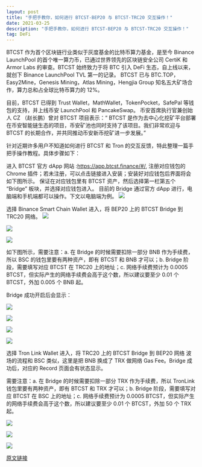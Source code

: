 ```yaml
---
layout: post
title: "手把手教你，如何进行 BTCST-BEP20 与 BTCST-TRC20 交互操作！"
date: 2021-03-25
description: "手把手教你，如何进行 BTCST-BEP20 与 BTCST-TRC20 交互操作！"
tag: DeFi
---   
```


BTCST 作为首个区块链行业类似于灰度基金的比特币算力基金，是至今 Binance LaunchPool 的首个唯一算力币，已通过世界领先的区块链安全公司 CertiK 和 Armor Labs 的审查。BTCST 始终致力于将 BTC 引入 DeFi 生态，自上线以来，就创下 Binance LaunchPool TVL 第一的记录。 BTCST 已与 BTC.TOP，Easy2Mine，Genesis Mining，Atlas Mining，Hengjia Group 知名五大矿场合作，算力总和占全球比特币算力的 12%。

目前，BTCST 已得到 Trust Wallet，MathWallet，TokenPocket，SafePal 等钱包的支持，并上线币安 LaunchPool 和 PancakeSwap。 币安首席执行官兼创始人 CZ （赵长鹏）曾对 BTCST 项目表示：“ BTCST 是作为去中心化挖矿平台部署在币安智能链生态的项目，币安矿池也同时支持了该项目。我们非常欢迎与 BTCST 的长期合作，并共同推动币安新币挖矿进一步发展。”

针对近期许多用户不知道如何进行 BTCST 和 Tron 的交互反馈，特此整理一篇手把手操作教程。具体步骤如下：

进入 BTCST 官方 dApp 网站 :https://app.btcst.finance/#/, 注册对应钱包的 Chrome 插件；若未注册，可以点击链接进入安装；安装好对应钱包后界面将会如下图所示。
保证在对应钱包里有 BTCST 资产，然后选择第一栏第五个 “Bridge” 板块，并选择对应钱包进入。
目前的 Bridge 通过官方 dApp 进行，电脑端和手机端都可以操作。下文以电脑端为例。
![](/images/posts/defi/0325.09.jpg)

选择 Binance Smart Chain Wallet 进入，将 BEP20 上的 BTCST Bridge 到 TRC20 网络。
![](/images/posts/defi/0325.10.jpg)

![](/images/posts/defi/0325.11.jpg)

![](/images/posts/defi/0325.12.jpg)

如下图所示，需要注意：a. 在 Bridge 的时候需要扣除一部分 BNB 作为手续费，所以 BSC 的钱包里要有两种资产，即有 BTCST 和 BNB 才可以；b. Bridge 阶段，需要填写对应 BTCST 在 TRC20 上的地址；c. 网络手续费预计为 0.0005 BTCST，但实际产生的网络手续费会高于这个数，所以建议要至少 0.01 个 BTCST，外加 0.005 个 BNB 起。

Bridge 成功开启后会显示：

![](/images/posts/defi/0325.13.jpg)

![](/images/posts/defi/0325.14.jpg)

![](/images/posts/defi/0325.15.jpg)

![](/images/posts/defi/0325.16.jpg)

选择 Tron Link Wallet 进入，将 TRC20 上的 BTCST Bridge 到 BEP20 网络
波场的流程和 BSC 类似，这里是把 BNB 换成了 TRX 做网络 Gas Fee。Bridge 成功后，对应的 Record 页面会有状态显示。

需要注意：a. 在 Bridge 的时候需要扣除一部分 TRX 作为手续费，所以 TronLink 钱包里要有两种资产，即有 BTCST 和 TRX 才可以；b. Bridge 阶段，需要填写对应 BTCST 在 BSC 上的地址；c. 网络手续费预计为 0.0005 BTCST，但实际产生的网络手续费会高于这个数，所以建议要至少 0.01 个 BTCST，外加 50 个 TRX 起。

![](/images/posts/defi/0325.17.jpg)

![](/images/posts/defi/0325.18.jpg)

![](/images/posts/defi/0325.19.jpg)

[原文链接](https://www.chainnews.com/articles/162805009844.htm)
